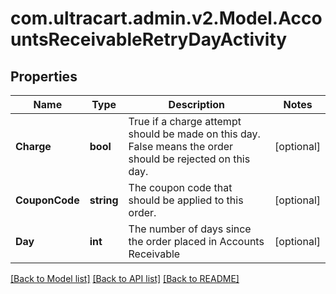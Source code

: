 
# com.ultracart.admin.v2.Model.AccountsReceivableRetryDayActivity

## Properties

Name | Type | Description | Notes
------------ | ------------- | ------------- | -------------
**Charge** | **bool** | True if a charge attempt should be made on this day.  False means the order should be rejected on this day. | [optional] 
**CouponCode** | **string** | The coupon code that should be applied to this order. | [optional] 
**Day** | **int** | The number of days since the order placed in Accounts Receivable | [optional] 

[[Back to Model list]](../README.md#documentation-for-models)
[[Back to API list]](../README.md#documentation-for-api-endpoints)
[[Back to README]](../README.md)

